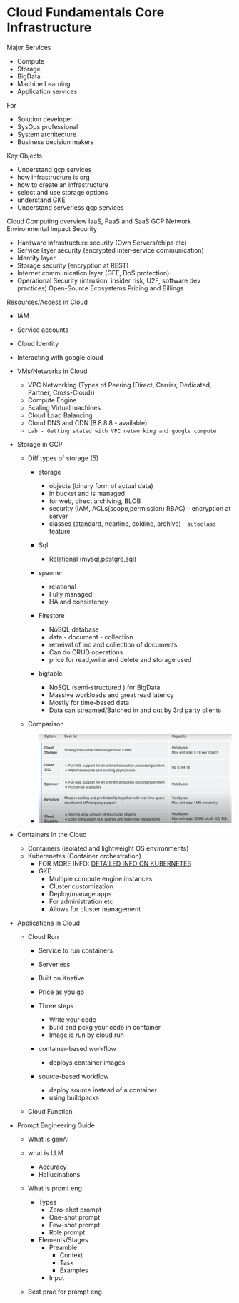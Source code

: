 # Cloud Fundamentals Core Infrastructure

Major Services
- Compute
- Storage
- BigData
- Machine Learning
- Application services

For
- Solution developer
- SysOps professional
- System architecture
- Business decision makers

Key Objects
- Understand gcp services
- how infrastructure is org
- how to create an infrastructure
- select and use storage options
- understand GKE
- Understand serverless gcp services

Cloud Computing overview
IaaS, PaaS and SaaS
GCP Network
Environmental Impact
Security
- Hardware infrastructure security (Own Servers/chips etc)
- Service layer security (encrypted inter-service communication)
- Identity layer
- Storage security (encryption at REST)
- Internet communication layer (GFE, DoS protection)
- Operational Security (intrusion, insider risk, U2F, software dev practices)
Open-Source Ecosystems
Pricing and Billings

Resources/Access in Cloud
- IAM
- Service accounts
- Cloud Identity
- Interacting with google cloud

- VMs/Networks in Cloud
    - VPC Networking (Types of Peering (Direct, Carrier, Dedicated, Partner, Cross-Cloud))
    - Compute Engine
    - Scaling Virtual machines
    - Cloud Load Balancing
    - Cloud DNS and CDN (8.8.8.8 - available)
    - `Lab - Getting stated with VPC networking and google compute` 

- Storage in GCP
    - Diff types of storage (5)
        - storage
            - objects (binary form of actual data)
            - in bucket and is managed
            - for web, direct archiving, BLOB
            - security (IAM, ACLs(scope,permission) RBAC) - encryption at server
            - classes (standard, nearline, coldine, archive) - `autoclass` feature
        
        - Sql
            - Relational (mysql,postgre,sql)

        - spanner
            - relational
            - Fully managed
            - HA and consistency

        - Firestore
            - NoSQL database
            - data - document - collection
            - retreival of ind and collection of documents
            - Can do CRUD operations
            - price for read,write and delete and storage used


        - bigtable
            - NoSQL (semi-structured ) for BigData
            - Massive workloads and great read latency
            - Mostly for time-based data
            - Data can streamed/Batched in and out by 3rd party clients


    - Comparison
        - ![alt text](/gcp/src/image.png)



- Containers in the Cloud
    - Containers (isolated and lightweight OS environments)
    - Kuberenetes (Container orchestration)
        - FOR MORE INFO: [DETAILED INFO ON KUBERNETES](/kubernetes/readme.md)
        - GKE
            - Multiple compute engine instances
            - Cluster customization
            - Deploy/manage apps
            - For administration etc
            - Allows for cluster management

- Applications in Cloud
    - Cloud Run
        - Service to run containers
        - Serverless
        - Built on Knative
        - Price as you go
        - Three steps
            - Write your code
            - build and pckg your code in container
            - Image is run by cloud run

        - container-based workflow
            - deploys container images

        - source-based workflow
            - deploy source instead of a container
            - using buildpacks

    - Cloud Function

 

- Prompt Engineering Guide
    - What is genAI
    - what is LLM
        - Accuracy
        - Hallucinations
    - What is promt eng
        - Types
            - Zero-shot prompt
            - One-shot prompt
            - Few-shot prompt
            - Role prompt
        - Elements/Stages
            - Preamble
                - Context
                - Task
                - Examples
            - Input

    - Best prac for prompt eng